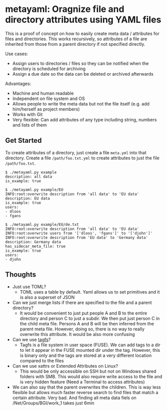 # metayaml: Oragnize file and directory attributes using YAML files

This is a proof of concept on how to easily create meta data / attributes for files and directories.
This works recursively, so attributes of a file are inherited from those from a parent directory if not specified directly.

Use cases:

- Assign users to directories / files so they can be notified when the directory is scheduled for archiving
- Assign a due date so the data can be deleted or archived afterwards

Advantages:

- Machine and human readable
- Independent on file system and OS
- Allows people to write the meta data but not the file itself (e.g. add him/herself as project members)
- Works with Git
- Very flexible: Can add attributes of any type including string, numbers and lists of them

## Get Started

To create attributes of a directory, just create a file `meta.yml` into that directory.
Create a file `/path/foo.txt.yml` to create attributes to just the file `/path/foo.txt`.

```
$ ./metayaml.py example
description: all data
is_example: true

$ ./metayaml.py example/EU
INFO:root:overwrite description from 'all data' to 'EU data'
description: EU data
is_example: true
users:
- dloos
- fgans

$ ./metayaml.py example/EU/de.txt
INFO:root:overwrite description from 'all data' to 'EU data'
INFO:root:overwrite users from '['dloos', 'fgans']' to '['djohn']'
INFO:root:overwrite description from 'EU data' to 'Germany data'
description: Germany data
has_sidecar_meta_file: true
is_example: true
users:
- djohn
```

## Thoughts

- Just use TOML?
  - TOML uses a table by default. Yaml allows us to set primitives and it is also a superset of JSON
- Can we just merge lists if there are specified to the file and a parent directory?
  - It would be convenient to just put people A and B to the entire directory and person C to just a subdir. We then put just person C in the child meta file. Persons A and B will be then inferred from the parent meta file. However, doing so, there is no way to really overwrite this attribute. It would be also more confusing
- Can we use [tagfs](https://github.com/loglob/tagfs)?
  - Tagfs is a file system in user space (FUSE). We can add tags to a dir to let it appear in the FUSE mounted dir under the tag. However, this is binary only and the tags are stored at a very different location compared to the files
- Can we use xattrs or Extended Attributes on Linux?
  - This would be only accessible on SSH but not on Windows shared folders with SMB. This would also require write access to the file and is very hidden feature (Need a Terminal to access attributes)
- We can also say that the parent overwrites the children. This is way less flexible but allows much faster reverse search to find files that match a certain attribute. Very bad. And finding all meta data fiels on /Net/Groups/BGI/work_1 takes just 6min
